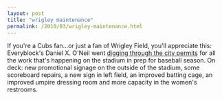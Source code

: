 ```yaml
---
layout: post
title: "wrigley maintenance"
permalink: /2010/03/wrigley-maintenance.html
---
```


<p>If you&#39;re a Cubs fan...or just a fan of Wrigley Field, you&#39;ll appreciate this:  Everyblock&#39;s Daniel X. O&#39;Neil went <a href="http://www.derivativeworks.com/2010/03/wrigley-field-work-new-banners-out-front-refreshed-scoreboard-new-billboard-in-left-field-batting-ca.html">digging through the city permits</a> for all the work that&#39;s happening on the stadium in prep for baseball season.  On deck: new promotional signage on the outside of the stadium, some scoreboard repairs, a new sign in left field, an improved batting cage, an improved umpire dressing room and more capacity in the women&#39;s restrooms.</p>


